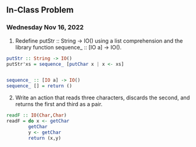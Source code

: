 ## In-Class Problem 
### Wednesday Nov 16, 2022

1. Redefine putStr :: String -> IO() using a list comprehension 
and the library function sequence_ :: [IO a] -> IO().
```haskell
putStr :: String -> IO()
putStr'xs = sequence_ [putChar x | x <- xs]


sequence_ :: [IO a] -> IO()
sequence_ [] = return ()
```



2. Write an action that reads three characters, discards the 
second, and returns the first and third as a pair. 
```haskell
readF :: IO(Char,Char)
readF = do x <- getChar 
        getChar
        y <- getChar
        return (x,y)
```